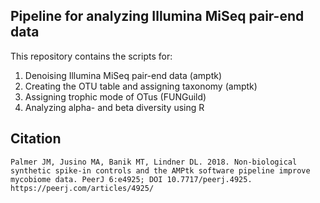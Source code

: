 ## Pipeline for analyzing Illumina MiSeq pair-end data

This repository contains the scripts for:

1) Denoising Illumina MiSeq pair-end data (amptk)
2) Creating the OTU table and assigning taxonomy (amptk)
3) Assigning trophic mode of OTus (FUNGuild)
4) Analyzing alpha- and beta diversity using R


## Citation
`Palmer JM, Jusino MA, Banik MT, Lindner DL. 2018. Non-biological synthetic spike-in controls
        and the AMPtk software pipeline improve mycobiome data. PeerJ 6:e4925;
        DOI 10.7717/peerj.4925. https://peerj.com/articles/4925/`
